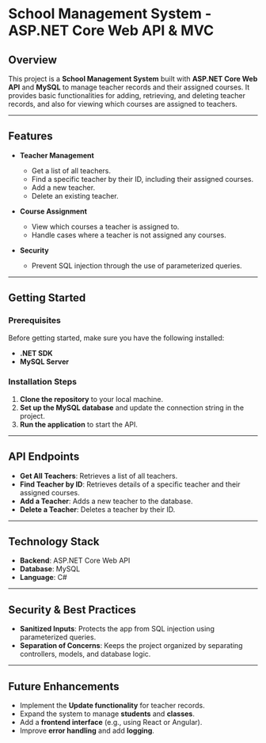 # School Management System - ASP.NET Core Web API & MVC  

## Overview  
This project is a **School Management System** built with **ASP.NET Core Web API** and **MySQL** to manage teacher records and their assigned courses. It provides basic functionalities for adding, retrieving, and deleting teacher records, and also for viewing which courses are assigned to teachers.

---

## Features  
- **Teacher Management**  
  - Get a list of all teachers.
  - Find a specific teacher by their ID, including their assigned courses.
  - Add a new teacher.
  - Delete an existing teacher.

- **Course Assignment**  
  - View which courses a teacher is assigned to.
  - Handle cases where a teacher is not assigned any courses.

- **Security**  
  - Prevent SQL injection through the use of parameterized queries.

---

## Getting Started  

### Prerequisites  
Before getting started, make sure you have the following installed:
- **.NET SDK**  
- **MySQL Server**

### Installation Steps  
1. **Clone the repository** to your local machine.
2. **Set up the MySQL database** and update the connection string in the project.
3. **Run the application** to start the API.

---

## API Endpoints  

- **Get All Teachers**: Retrieves a list of all teachers.
- **Find Teacher by ID**: Retrieves details of a specific teacher and their assigned courses.
- **Add a Teacher**: Adds a new teacher to the database.
- **Delete a Teacher**: Deletes a teacher by their ID.

---

## Technology Stack  
- **Backend**: ASP.NET Core Web API  
- **Database**: MySQL  
- **Language**: C#  

---

## Security & Best Practices  
- **Sanitized Inputs**: Protects the app from SQL injection using parameterized queries.
- **Separation of Concerns**: Keeps the project organized by separating controllers, models, and database logic.

---

## Future Enhancements  
- Implement the **Update functionality** for teacher records.
- Expand the system to manage **students** and **classes**.
- Add a **frontend interface** (e.g., using React or Angular).
- Improve **error handling** and add **logging**.

